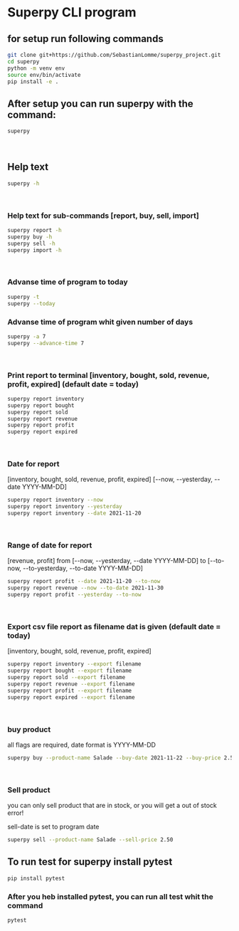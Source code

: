 # Superpy CLI program

## for setup run following commands
```bash
git clone git+https://github.com/SebastianLomme/superpy_project.git
cd superpy
python -m venv env
source env/bin/activate
pip install -e .

```

## After setup you can run superpy with the command:
```bash
superpy
```

$~$

## Help text
```bash
superpy -h
```

$~$

### Help text for sub-commands [report, buy, sell, import]
```bash
superpy report -h
superpy buy -h
superpy sell -h
superpy import -h
```

$~$

### Advanse time of program to today
```bash
superpy -t
superpy --today
```

### Advanse time of program whit given number of days

```bash
superpy -a 7
superpy --advance-time 7
```

$~$

### Print report to terminal [inventory, bought, sold, revenue, profit, expired] (default date = today)
```bash
superpy report inventory
superpy report bought
superpy report sold
superpy report revenue
superpy report profit
superpy report expired
```

$~$

### Date for report
[inventory, bought, sold, revenue, profit, expired]
[--now, --yesterday, --date YYYY-MM-DD]
```bash
superpy report inventory --now
superpy report inventory --yesterday
superpy report inventory --date 2021-11-20
```

$~$

### Range of date for report
[revenue, profit]
from [--now, --yesterday, --date YYYY-MM-DD]
to [--to-now, --to-yesterday, --to-date YYYY-MM-DD]
```bash
superpy report profit --date 2021-11-20 --to-now
superpy report revenue --now --to-date 2021-11-30
superpy report profit --yesterday --to-now
```

$~$

### Export csv file report as filename dat is given (default date = today)
[inventory, bought, sold, revenue, profit, expired] 
```bash
superpy report inventory --export filename
superpy report bought --export filename
superpy report sold --export filename
superpy report revenue --export filename
superpy report profit --export filename
superpy report expired --export filename
```

$~$

### buy product 
all flags are required, date format is YYYY-MM-DD
```bash
superpy buy --product-name Salade --buy-date 2021-11-22 --buy-price 2.50 --expiration-date 2021-11-27
```

$~$

### Sell product
you can only sell product that are in stock, or you will get a out of stock error!


sell-date is set to program date
```bash
superpy sell --product-name Salade --sell-price 2.50
```


## To run test for superpy install pytest
```bash
pip install pytest
```

### After you heb installed pytest, you can run all test whit the command
```bash
pytest
```

